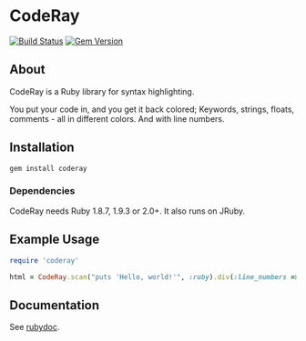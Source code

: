 # CodeRay

[![Build Status](https://travis-ci.org/rubychan/coderay.svg?branch=master)](https://travis-ci.org/rubychan/coderay)
[![Gem Version](https://badge.fury.io/rb/coderay.svg)](https://badge.fury.io/rb/coderay)

## About

CodeRay is a Ruby library for syntax highlighting.

You put your code in, and you get it back colored; Keywords, strings, floats, comments - all in different colors. And with line numbers.

## Installation

`gem install coderay`

### Dependencies

CodeRay needs Ruby 1.8.7, 1.9.3 or 2.0+. It also runs on JRuby.

## Example Usage

```ruby
require 'coderay'

html = CodeRay.scan("puts 'Hello, world!'", :ruby).div(:line_numbers => :table)
````

## Documentation

See [rubydoc](http://rubydoc.info/gems/coderay).
